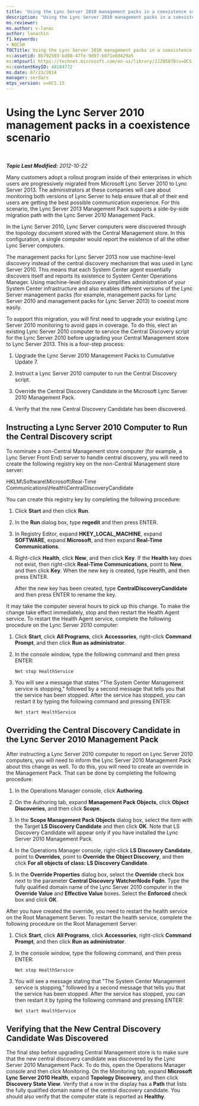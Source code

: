 ```yaml
---
title: 'Using the Lync Server 2010 management packs in a coexistence scenario'
description: "Using the Lync Server 2010 management packs in a coexistence scenario."
ms.reviewer: 
ms.author: v-lanac
author: lanachin
f1.keywords:
- NOCSH
TOCTitle: Using the Lync Server 2010 management packs in a coexistence scenario
ms:assetid: 8b792503-bd88-47fe-9d97-b071e8d429a5
ms:mtpsurl: https://technet.microsoft.com/en-us/library/JJ205078(v=OCS.15)
ms:contentKeyID: 48184772
ms.date: 07/23/2014
manager: serdars
mtps_version: v=OCS.15
---
```


# Using the Lync Server 2010 management packs in a coexistence scenario

<div data-xmlns="http://www.w3.org/1999/xhtml">

<div class="topic" data-xmlns="http://www.w3.org/1999/xhtml" data-msxsl="urn:schemas-microsoft-com:xslt" data-cs="https://msdn.microsoft.com/">

<div data-asp="https://msdn2.microsoft.com/asp">



</div>

<div id="mainSection">

<div id="mainBody">

<span> </span>

_**Topic Last Modified:** 2012-10-22_

Many customers adopt a rollout program inside of their enterprises in which users are progressively migrated from Microsoft Lync Server 2010 to Lync Server 2013. The administrators at these companies will care about monitoring both versions of Lync Server to help ensure that all of their end users are getting the best possible communication experience. For this scenario, the Lync Server 2013 Management Pack supports a side-by-side migration path with the Lync Server 2010 Management Pack.

In the Lync Server 2010, Lync Server computers were discovered through the topology document stored with the Central Management store. In this configuration, a single computer would report the existence of all the other Lync Server computers.

The management packs for Lync Server 2013 now use machine-level discovery instead of the central discovery mechanism that was used in Lync Server 2010. This means that each System Center agent essentially discovers itself and reports its existence to System Center Operations Manager. Using machine-level discovery simplifies administration of your System Center infrastructure and also enables different versions of the Lync Server management packs (for example, management packs for Lync Server 2010 and management packs for Lync Server 2013) to coexist more easily.

To support this migration, you will first need to upgrade your existing Lync Server 2010 monitoring to avoid gaps in coverage. To do this, elect an existing Lync Server 2010 computer to service the Central Discovery script for the Lync Server 2010 before upgrading your Central Management store to Lync Server 2013. This is a four-step process:

1.  Upgrade the Lync Server 2010 Management Packs to Cumulative Update 7.

2.  Instruct a Lync Server 2010 computer to run the Central Discovery script.

3.  Override the Central Discovery Candidate in the Microsoft Lync Server 2010 Management Pack.

4.  Verify that the new Central Discovery Candidate has been discovered.

<div>

## Instructing a Lync Server 2010 Computer to Run the Central Discovery script

To nominate a non-Central Management store computer (for example, a Lync Server Front End) server to handle central discovery, you will need to create the following registry key on the non-Central Management store server:

HKLM\\Software\\Microsoft\\Real-Time Communications\\Health\\CentralDiscoveryCandidate

You can create this registry key by completing the following procedure:

1.  Click **Start** and then click **Run**.

2.  In the **Run** dialog box, type **regedit** and then press ENTER.

3.  In Registry Editor, expand **HKEY\_LOCAL\_MACHINE**, expand **SOFTWARE**, expand **Microsoft**, and then expand **Real-Time Communications**.

4.  Right-click **Health**, click **New**, and then click **Key**. If the **Health** key does not exist, then right-click **Real-Time Communications**, point to **New**, and then click **Key**. When the new key is created, type Health, and then press ENTER.
    
    After the new key has been created, type **CentralDiscoveryCandidate** and then press ENTER to rename the key.

It may take the computer several hours to pick up this change. To make the change take effect immediately, stop and then restart the Health Agent service. To restart the Health Agent service, complete the following procedure on the Lync Server 2010 computer:

1.  Click **Start**, click **All Programs**, click **Accessories**, right-click **Command Prompt**, and then click **Run as administrator**.

2.  In the console window, type the following command and then press ENTER:
    
        Net stop HealthService

3.  You will see a message that states "The System Center Management service is stopping," followed by a second message that tells you that the service has been stopped. After the service has stopped, you can restart it by typing the following command and pressing ENTER:
    
        Net start HealthService

</div>

<div>

## Overriding the Central Discovery Candidate in the Lync Server 2010 Management Pack

After instructing a Lync Server 2010 computer to report on Lync Server 2010 computers, you will need to inform the Lync Server 2010 Management Pack about this change as well. To do this, you will need to create an override in the Management Pack. That can be done by completing the following procedure:

1.  In the Operations Manager console, click **Authoring**.

2.  On the Authoring tab, expand **Management Pack Objects**, click **Object Discoveries**, and then click **Scope**.

3.  In the **Scope Management Pack Objects** dialog box, select the item with the Target **LS Discovery Candidate** and then click **OK**. Note that LS Discovery Candidate will appear only if you have installed the Lync Server 2010 Management Pack.

4.  In the Operations Manager console, right-click **LS Discovery Candidate**, point to **Overrides**, point to **Override the Object Discovery**, and then click **For all objects of class: LS Discovery Candidate**.

5.  In the **Override Properties** dialog box, select the **Override** check box next to the parameter **Central Discovery WatcherNode Fqdn**. Type the fully qualified domain name of the Lync Server 2010 computer in the **Override Value** and **Effective Value** boxes. Select the **Enforced** check box and click **OK**.

After you have created the override, you need to restart the health service on the Root Management Server. To restart the health service, complete the following procedure on the Root Management Server:

1.  Click **Start**, click **All Programs**, click **Accessories**, right-click **Command Prompt**, and then click **Run as administrator**.

2.  In the console window, type the following command, and then press ENTER:
    
        Net stop HealthService

3.  You will see a message stating that "The System Center Management service is stopping," followed by a second message that tells you that the service has been stopped. After the service has stopped, you can then restart it by typing the following command and pressing ENTER:
    
        Net start HealthService

</div>

<div>

## Verifying that the New Central Discovery Candidate Was Discovered

The final step before upgrading Central Management store is to make sure that the new central discovery candidate was discovered by the Lync Server 2010 Management Pack. To do this, open the Operations Manager console and then click Monitoring. On the Monitoring tab, expand **Microsoft Lync Server 2010 Health**, expand **Topology Discovery**, and then click **Discovery State View**. Verify that a row in the display has a **Path** that lists the fully qualified domain name of the central discovery candidate. You should also verify that the computer state is reported as **Healthy**.

</div>

</div>

<span> </span>

</div>

</div>

</div>

